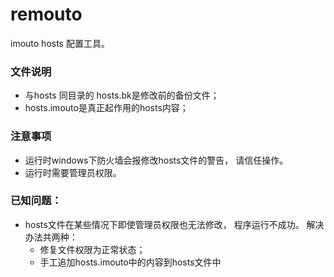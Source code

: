 remouto
=======

imouto hosts 配置工具。

### 文件说明
- 与hosts 同目录的 hosts.bk是修改前的备份文件； 
- hosts.imouto是真正起作用的hosts内容；

### 注意事项
- 运行时windows下防火墙会报修改hosts文件的警告， 请信任操作。
- 运行时需要管理员权限。 

### 已知问题：
  - hosts文件在某些情况下即使管理员权限也无法修改， 程序运行不成功。 解决办法共两种：
    - 修复文件权限为正常状态； 
    - 手工追加hosts.imouto中的内容到hosts文件中
